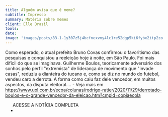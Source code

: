 ```yaml
---
title: Alguém avisa que é meme?
subtitle: Impresso
summary: Matéria sobre memes
client: Elle Brasil
tools: 
date: 
image: 'images/posts/83-1-1y307z5j4bcfnexvmy4lc1re52dgp5ki6fybx2itp2zo.png'
---
```


Como esperado, o atual prefeito Bruno Covas confirmou o favoritismo das pesquisas e conquistou a reeleição hoje à noite, em São Paulo. Foi mais difícil do que se imaginava. Guilherme Boulos, teoricamente adversário dos sonhos pelo perfil "extremista" de liderança de movimento que "invade casas", reduziu a dianteira do tucano e, como se diz no mundo do futebol, vendeu caro a derrota. A forma como caiu faz dele vencedor, em muitos aspectos, da disputa eleitoral.... - Veja mais em https://www.uol.com.br/ecoa/colunas/rodrigo-ratier/2020/11/29/derrotado-boulos-e-o-grande-vencedor-da-eleicao.htm?cmpid=copiaecola

<div class="post__share"><ul class="share__list list-reset">ACESSE A NOTÍCIA COMPLETA<li class="share__item" style="margin-left: 10px"><a class="share__link share__facebook" style="background: #fa5657" href="https://outline.com/vduHUY" 
onclick=window.open(this.href, 'pop-up', 'left=20,top=20,width=500,height=500,toolbar=1,resizable=0'); return false;" title="Link" rel="nofollow"><i class="fa-solid fa-link"></i></a></li></ul></div>
<!-- <div class="gallery-box"><div class="gallery"><img src="/clipping/images/example-1.jpg" loading="lazy" alt="Project"><img src="/clipping/images/example-2.jpg" loading="lazy" alt="Project"></div><em>Gallery / <a href="https://www.freepik.com/" target="_blank">Freepic</a></em></div> -->